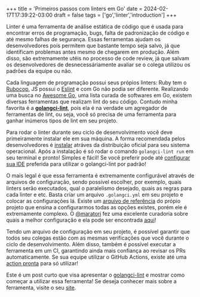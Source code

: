 +++
title = 'Primeiros passos com linters em Go'
date = 2024-02-17T17:39:22-03:00
draft = false
tags = ['go','linter','introduction']
+++

Linter é uma ferramenta de análise estática de código que é usada para encontrar erros de programação, bugs, falta de padronização de código e até mesmo falhas de segurança. Essas ferramentas ajudam os desenvolvedores pois permitem que bastante tempo seja salvo, já que identificam problemas antes mesmo de chegarem em produção. Além disso, são extremamente utéis no processo de code review, já que salvam os desenvolvedores de desnecessáriamente avaliar se o colega utilizou os padrões da equipe ou não.

Cada linguagem de programação possui seus própios linters: Ruby tem o [Rubocop](https://github.com/rubocop/rubocop), JS possui o [Eslint](https://eslint.org/) e com Go não podia ser diferente. Realizando uma busca no [Awesome Go](https://github.com/avelino/awesome-go?tab=readme-ov-file#code-analysis), uma lista curada de softwares em Go, existem diversas ferramentas que realizam lint do seu código. Contudo minha favorita é a [**golangci-lint**](https://github.com/golangci/golangci-lint/tree/master), pois ela é na verdade um agregador de ferramentas de lint, ou seja, você só precisa de uma ferramenta para ganhar inúmeros tipos de lint em seu projeto.

Para rodar o linter durante seu ciclo de desenvolvimento você deve primeiramente instalar ele em sua máquina. A forma recomendada pelos desenvolvedores é [instalar](https://golangci-lint.run/usage/install/#local-installation) atráves da distribuição oficial para seu sistema operacional. Após a instalação é só rodar o comando `golangci-lint run` em seu terminal e pronto! Simples e fácil! Se você preferir pode até [configurar sua IDE](https://golangci-lint.run/usage/integrations/) preferida para utilizar o golangci-lint por padrão!

O mais legal é que essa ferramenta é extremamente configurável através de arquivos de configuração, sendo possível escolher, por exemplo, quais linters serão executados, qual o paralelismo desejado, quais as regras para cada linter e etc. Basta criar um arquivo `.golangci.yml` em seu projeto e colocar as configurações lá. Existe um [arquivo de referência](https://github.com/golangci/golangci-lint/blob/master/.golangci.reference.yml) do própio projeto que ensina a configurarmos todas as opções existes, porém ele é extremamente complexo. O [@maratori](https://github.com/maratori) fez uma excelente curadoria sobre quais a melhor configuração e ela pode ser encontrada [aqui](https://gist.github.com/maratori/47a4d00457a92aa426dbd48a18776322)!

Tendo um arquivo de configuração em seu projeto, é possível garantir que todos seu colegas estão com as mesmas verificações que você durante o ciclo de desenvolvimento. Além disso, também é possível executar a ferramenta em um CI, garantindo ainda mais confiança ao revisar os PRs automaticamente. Se sua equipe utilizar o GitHub Actions, existe até uma [action pronta](https://github.com/golangci/golangci-lint-action) para só utilizar!

Este é um post curto que visa apresentar o [golangci-lint](https://golangci-lint.run/) e mostrar como começar a utilizar essa ferramenta! Se deseja conhecer mais sobre a ferramenta, visite o seu [site](https://golangci-lint.run/).
